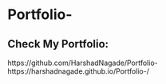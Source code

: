 # Portfolio-

<h2>Check My Portfolio:</h2>https://github.com/HarshadNagade/Portfolio-
https://harshadnagade.github.io/Portfolio-/
